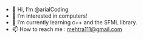 - 👋 Hi, I’m @arialCoding
- 👀 I’m interested in computers!
- 🌱 I’m currently learning c++ and the SFML library.
- 📫 How to reach me : mehtra111@gmail.com

<!---
arialCoding/arialCoding is a ✨ special ✨ repository because its `README.md` (this file) appears on your GitHub profile.
You can click the Preview link to take a look at your changes.
--->

